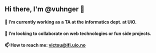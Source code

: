 ## Hi there, I'm @vuhnger 👋

#### 🔭 I’m currently working as a TA at the informatics dept. at UiO.
#### 👯 I’m looking to collaborate on web technologies or fun side projects.
#### 📫 How to reach me: victou@ifi.uio.no

<!--
**vuhnger/vuhnger** is a ✨ _special_ ✨ repository because its `README.md` (this file) appears on your GitHub profile.

Here are some ideas to get you started:

- 🔭 I’m currently working on ...
- 🌱 I’m currently learning ...
- 👯 I’m looking to collaborate on ...
- 🤔 I’m looking for help with ...
- 💬 Ask me about ...
- 📫 How to reach me: ...
- 😄 Pronouns: ...
- ⚡ Fun fact: ...
-->
